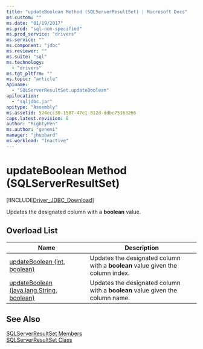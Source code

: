 ```yaml
---
title: "updateBoolean Method (SQLServerResultSet) | Microsoft Docs"
ms.custom: ""
ms.date: "01/19/2017"
ms.prod: "sql-non-specified"
ms.prod_service: "drivers"
ms.service: ""
ms.component: "jdbc"
ms.reviewer: ""
ms.suite: "sql"
ms.technology: 
  - "drivers"
ms.tgt_pltfrm: ""
ms.topic: "article"
apiname: 
  - "SQLServerResultSet.updateBoolean"
apilocation: 
  - "sqljdbc.jar"
apitype: "Assembly"
ms.assetid: 524ecc30-1587-47e1-812d-ddbc75163266
caps.latest.revision: 8
author: "MightyPen"
ms.author: "genemi"
manager: "jhubbard"
ms.workload: "Inactive"
---
```

# updateBoolean Method (SQLServerResultSet)
[!INCLUDE[Driver_JDBC_Download](../../../includes/driver_jdbc_download.md)]

  Updates the designated column with a **boolean** value.  
  
## Overload List  
  
|Name|Description|  
|----------|-----------------|  
|[updateBoolean (int, boolean)](../../../connect/jdbc/reference/updateboolean-method-int-boolean.md)|Updates the designated column with a **boolean** value given the column index.|  
|[updateBoolean (java.lang.String, boolean)](../../../connect/jdbc/reference/updateboolean-method-java-lang-string-boolean.md)|Updates the designated column with a **boolean** value given the column name.|  
  
## See Also  
 [SQLServerResultSet Members](../../../connect/jdbc/reference/sqlserverresultset-members.md)   
 [SQLServerResultSet Class](../../../connect/jdbc/reference/sqlserverresultset-class.md)  
  
  
